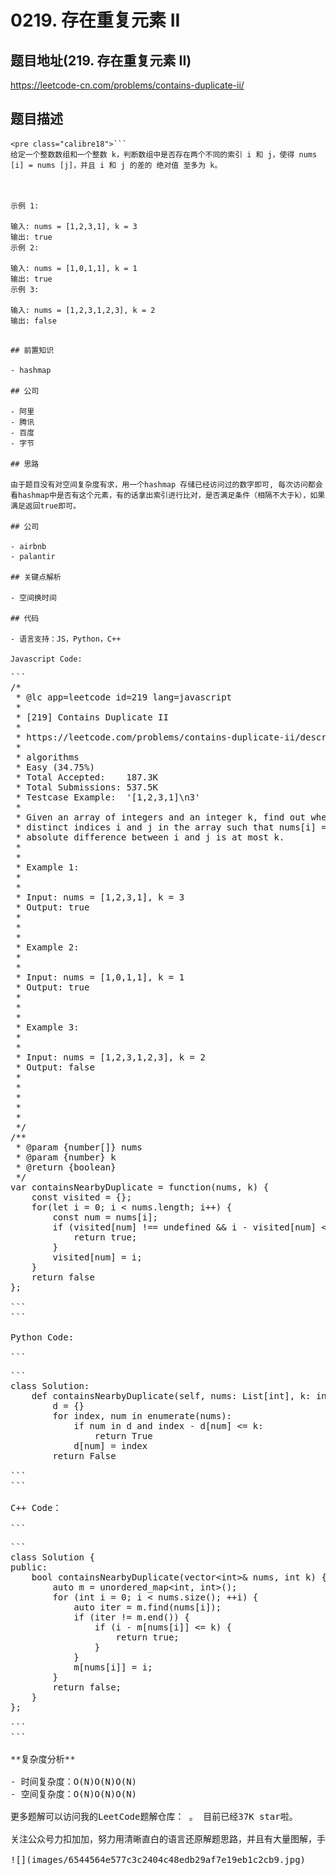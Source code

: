 # 0219. 存在重复元素 II

## 题目地址(219. 存在重复元素 II)

<https://leetcode-cn.com/problems/contains-duplicate-ii/>

## 题目描述

```
<pre class="calibre18">```
给定一个整数数组和一个整数 k，判断数组中是否存在两个不同的索引 i 和 j，使得 nums [i] = nums [j]，并且 i 和 j 的差的 绝对值 至多为 k。



示例 1:

输入: nums = [1,2,3,1], k = 3
输出: true
示例 2:

输入: nums = [1,0,1,1], k = 1
输出: true
示例 3:

输入: nums = [1,2,3,1,2,3], k = 2
输出: false

```
```

## 前置知识

- hashmap

## 公司

- 阿里
- 腾讯
- 百度
- 字节

## 思路

由于题目没有对空间复杂度有求，用一个hashmap 存储已经访问过的数字即可, 每次访问都会看hashmap中是否有这个元素，有的话拿出索引进行比对，是否满足条件（相隔不大于k），如果满足返回true即可。

## 公司

- airbnb
- palantir

## 关键点解析

- 空间换时间

## 代码

- 语言支持：JS，Python，C++

Javascript Code:

```
<pre class="calibre18">```
<span class="hljs-title">/*
 * @lc app=leetcode id=219 lang=javascript
 *
 * [219] Contains Duplicate II
 *
 * https://leetcode.com/problems/contains-duplicate-ii/description/
 *
 * algorithms
 * Easy (34.75%)
 * Total Accepted:    187.3K
 * Total Submissions: 537.5K
 * Testcase Example:  '[1,2,3,1]\n3'
 *
 * Given an array of integers and an integer k, find out whether there are two
 * distinct indices i and j in the array such that nums[i] = nums[j] and the
 * absolute difference between i and j is at most k.
 *
 *
 * Example 1:
 *
 *
 * Input: nums = [1,2,3,1], k = 3
 * Output: true
 *
 *
 *
 * Example 2:
 *
 *
 * Input: nums = [1,0,1,1], k = 1
 * Output: true
 *
 *
 *
 * Example 3:
 *
 *
 * Input: nums = [1,2,3,1,2,3], k = 2
 * Output: false
 *
 *
 *
 *
 *
 */</span>
<span class="hljs-title">/**
 * @param {number[]} nums
 * @param {number} k
 * @return {boolean}
 */</span>
<span class="hljs-keyword">var</span> containsNearbyDuplicate = <span class="hljs-function"><span class="hljs-keyword">function</span>(<span class="hljs-params">nums, k</span>) </span>{
    <span class="hljs-keyword">const</span> visited = {};
    <span class="hljs-keyword">for</span>(<span class="hljs-keyword">let</span> i = <span class="hljs-params">0</span>; i < nums.length; i++) {
        <span class="hljs-keyword">const</span> num = nums[i];
        <span class="hljs-keyword">if</span> (visited[num] !== <span class="hljs-params">undefined</span> && i - visited[num] <= k) {
            <span class="hljs-keyword">return</span> <span class="hljs-params">true</span>;
        }
        visited[num] = i;
    }
    <span class="hljs-keyword">return</span> <span class="hljs-params">false</span>
};

```
```

Python Code:

```
<pre class="calibre18">```
<span class="hljs-class"><span class="hljs-keyword">class</span> <span class="hljs-title">Solution</span>:</span>
    <span class="hljs-function"><span class="hljs-keyword">def</span> <span class="hljs-title">containsNearbyDuplicate</span><span class="hljs-params">(self, nums: List[int], k: int)</span> -> bool:</span>
        d = {}
        <span class="hljs-keyword">for</span> index, num <span class="hljs-keyword">in</span> enumerate(nums):
            <span class="hljs-keyword">if</span> num <span class="hljs-keyword">in</span> d <span class="hljs-keyword">and</span> index - d[num] <= k:
                <span class="hljs-keyword">return</span> <span class="hljs-keyword">True</span>
            d[num] = index
        <span class="hljs-keyword">return</span> <span class="hljs-keyword">False</span>

```
```

C++ Code：

```
<pre class="calibre18">```
<span class="hljs-keyword">class</span> Solution {
<span class="hljs-keyword">public</span>:
    <span class="hljs-function"><span class="hljs-keyword">bool</span> <span class="hljs-title">containsNearbyDuplicate</span><span class="hljs-params">(<span class="hljs-params">vector</span><<span class="hljs-keyword">int</span>>& nums, <span class="hljs-keyword">int</span> k)</span> </span>{
        <span class="hljs-keyword">auto</span> m = <span class="hljs-params">unordered_map</span><<span class="hljs-keyword">int</span>, <span class="hljs-keyword">int</span>>();
        <span class="hljs-keyword">for</span> (<span class="hljs-keyword">int</span> i = <span class="hljs-params">0</span>; i < nums.size(); ++i) {
            <span class="hljs-keyword">auto</span> iter = m.find(nums[i]);
            <span class="hljs-keyword">if</span> (iter != m.end()) {
                <span class="hljs-keyword">if</span> (i - m[nums[i]] <= k) {
                    <span class="hljs-keyword">return</span> <span class="hljs-params">true</span>;
                }
            }
            m[nums[i]] = i;
        }
        <span class="hljs-keyword">return</span> <span class="hljs-params">false</span>;
    }
};

```
```

**复杂度分析**

- 时间复杂度：O(N)O(N)O(N)
- 空间复杂度：O(N)O(N)O(N)

更多题解可以访问我的LeetCode题解仓库：<https://github.com/azl397985856/leetcode> 。 目前已经37K star啦。

关注公众号力扣加加，努力用清晰直白的语言还原解题思路，并且有大量图解，手把手教你识别套路，高效刷题。

![](images/6544564e577c3c2404c48edb29af7e19eb1c2cb9.jpg)